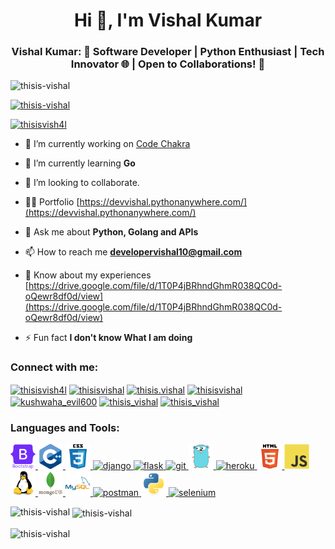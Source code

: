 <h1 align="center">Hi 👋, I'm Vishal Kumar</h1>
<h3 align="center">Vishal Kumar: 🚀 Software Developer | Python Enthusiast | Tech Innovator 🌐 | Open to Collaborations! 🤝</h3>

<p align="left"> <img src="https://komarev.com/ghpvc/?username=thisis-vishal&label=Profile%20views&color=0e75b6&style=flat" alt="thisis-vishal" /> </p>

<p align="left"> <a href="https://github.com/ryo-ma/github-profile-trophy"><img src="https://github-profile-trophy.vercel.app/?username=thisis-vishal" alt="thisis-vishal" /></a> </p>

<p align="left"> <a href="https://twitter.com/thisisvish4l" target="blank"><img src="https://img.shields.io/twitter/follow/thisisvish4l?logo=twitter&style=for-the-badge" alt="thisisvish4l" /></a> </p>

- 🔭 I’m currently working on [Code Chakra](https://codechakra.com)

- 🌱 I’m currently learning **Go**

- 👯 I’m looking to collaborate.

- 👨‍💻 Portfolio [https://devvishal.pythonanywhere.com/](https://devvishal.pythonanywhere.com/)

- 💬 Ask me about **Python, Golang and APIs**

- 📫 How to reach me **developervishal10@gmail.com**

- 📄 Know about my experiences [https://drive.google.com/file/d/1T0P4jBRhndGhmR038QC0d-oQewr8df0d/view](https://drive.google.com/file/d/1T0P4jBRhndGhmR038QC0d-oQewr8df0d/view)

- ⚡ Fun fact **I don't know What I am doing**

<h3 align="left">Connect with me:</h3>
<p align="left">
<a href="https://twitter.com/thisisvish4l" target="blank"><img align="center" src="https://raw.githubusercontent.com/rahuldkjain/github-profile-readme-generator/master/src/images/icons/Social/twitter.svg" alt="thisisvish4l" height="30" width="40" /></a>
<a href="https://linkedin.com/in/thisisvishal" target="blank"><img align="center" src="https://raw.githubusercontent.com/rahuldkjain/github-profile-readme-generator/master/src/images/icons/Social/linked-in-alt.svg" alt="thisisvishal" height="30" width="40" /></a>
<a href="https://instagram.com/thisis.vishal" target="blank"><img align="center" src="https://raw.githubusercontent.com/rahuldkjain/github-profile-readme-generator/master/src/images/icons/Social/instagram.svg" alt="thisis.vishal" height="30" width="40" /></a>
<a href="https://www.codechef.com/users/thisisvishal" target="blank"><img align="center" src="https://cdn.jsdelivr.net/npm/simple-icons@3.1.0/icons/codechef.svg" alt="thisisvishal" height="30" width="40" /></a>
<a href="https://www.hackerrank.com/kushwaha_evil600" target="blank"><img align="center" src="https://raw.githubusercontent.com/rahuldkjain/github-profile-readme-generator/master/src/images/icons/Social/hackerrank.svg" alt="kushwaha_evil600" height="30" width="40" /></a>
<a href="https://codeforces.com/profile/thisis_vishal" target="blank"><img align="center" src="https://raw.githubusercontent.com/rahuldkjain/github-profile-readme-generator/master/src/images/icons/Social/codeforces.svg" alt="thisis_vishal" height="30" width="40" /></a>
<a href="https://www.leetcode.com/thisis_vishal" target="blank"><img align="center" src="https://raw.githubusercontent.com/rahuldkjain/github-profile-readme-generator/master/src/images/icons/Social/leet-code.svg" alt="thisis_vishal" height="30" width="40" /></a>
</p>

<h3 align="left">Languages and Tools:</h3>
<p align="left"> <a href="https://getbootstrap.com" target="_blank" rel="noreferrer"> <img src="https://raw.githubusercontent.com/devicons/devicon/master/icons/bootstrap/bootstrap-plain-wordmark.svg" alt="bootstrap" width="40" height="40"/> </a> <a href="https://www.w3schools.com/cpp/" target="_blank" rel="noreferrer"> <img src="https://raw.githubusercontent.com/devicons/devicon/master/icons/cplusplus/cplusplus-original.svg" alt="cplusplus" width="40" height="40"/> </a> <a href="https://www.w3schools.com/css/" target="_blank" rel="noreferrer"> <img src="https://raw.githubusercontent.com/devicons/devicon/master/icons/css3/css3-original-wordmark.svg" alt="css3" width="40" height="40"/> </a> <a href="https://www.djangoproject.com/" target="_blank" rel="noreferrer"> <img src="https://cdn.worldvectorlogo.com/logos/django.svg" alt="django" width="40" height="40"/> </a> <a href="https://flask.palletsprojects.com/" target="_blank" rel="noreferrer"> <img src="https://www.vectorlogo.zone/logos/pocoo_flask/pocoo_flask-icon.svg" alt="flask" width="40" height="40"/> </a> <a href="https://git-scm.com/" target="_blank" rel="noreferrer"> <img src="https://www.vectorlogo.zone/logos/git-scm/git-scm-icon.svg" alt="git" width="40" height="40"/> </a> <a href="https://golang.org" target="_blank" rel="noreferrer"> <img src="https://raw.githubusercontent.com/devicons/devicon/master/icons/go/go-original.svg" alt="go" width="40" height="40"/> </a> <a href="https://heroku.com" target="_blank" rel="noreferrer"> <img src="https://www.vectorlogo.zone/logos/heroku/heroku-icon.svg" alt="heroku" width="40" height="40"/> </a> <a href="https://www.w3.org/html/" target="_blank" rel="noreferrer"> <img src="https://raw.githubusercontent.com/devicons/devicon/master/icons/html5/html5-original-wordmark.svg" alt="html5" width="40" height="40"/> </a> <a href="https://developer.mozilla.org/en-US/docs/Web/JavaScript" target="_blank" rel="noreferrer"> <img src="https://raw.githubusercontent.com/devicons/devicon/master/icons/javascript/javascript-original.svg" alt="javascript" width="40" height="40"/> </a> <a href="https://www.linux.org/" target="_blank" rel="noreferrer"> <img src="https://raw.githubusercontent.com/devicons/devicon/master/icons/linux/linux-original.svg" alt="linux" width="40" height="40"/> </a> <a href="https://www.mongodb.com/" target="_blank" rel="noreferrer"> <img src="https://raw.githubusercontent.com/devicons/devicon/master/icons/mongodb/mongodb-original-wordmark.svg" alt="mongodb" width="40" height="40"/> </a> <a href="https://www.mysql.com/" target="_blank" rel="noreferrer"> <img src="https://raw.githubusercontent.com/devicons/devicon/master/icons/mysql/mysql-original-wordmark.svg" alt="mysql" width="40" height="40"/> </a> <a href="https://postman.com" target="_blank" rel="noreferrer"> <img src="https://www.vectorlogo.zone/logos/getpostman/getpostman-icon.svg" alt="postman" width="40" height="40"/> </a> <a href="https://www.python.org" target="_blank" rel="noreferrer"> <img src="https://raw.githubusercontent.com/devicons/devicon/master/icons/python/python-original.svg" alt="python" width="40" height="40"/> </a> <a href="https://www.selenium.dev" target="_blank" rel="noreferrer"> <img src="https://raw.githubusercontent.com/detain/svg-logos/780f25886640cef088af994181646db2f6b1a3f8/svg/selenium-logo.svg" alt="selenium" width="40" height="40"/> </a> </p>

<p><img align="left" src="https://github-readme-stats.vercel.app/api/top-langs?username=thisis-vishal&show_icons=true&locale=en&layout=compact" alt="thisis-vishal" /></p>

<p>&nbsp;<img align="center" src="https://github-readme-stats.vercel.app/api?username=thisis-vishal&show_icons=true&locale=en" alt="thisis-vishal" /></p>

<p><img align="center" src="https://github-readme-streak-stats.herokuapp.com/?user=thisis-vishal&" alt="thisis-vishal" /></p>
